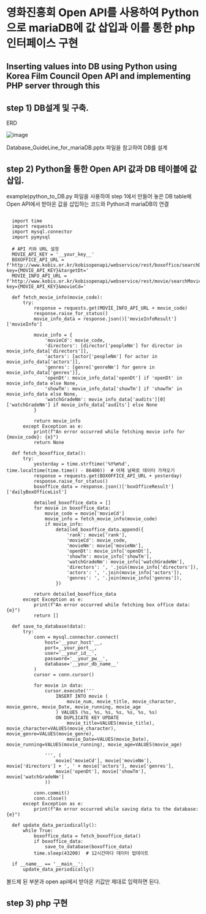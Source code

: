 # 영화진흥회 Open API를 사용하여 Python으로 mariaDB에 값 삽입과 이를 통한 php 인터페이스 구현 
Inserting values ​​into DB using Python using Korea Film Council Open API and implementing PHP server through this
---
## step 1) DB설계 및 구축.


ERD


![image](https://github.com/savom/php-db-python/assets/56549021/aab3b4d3-53ca-40f5-b512-a51d5e1d7403)


Database_GuideLine_for_mariaDB.pptx 파일을 참고하여 DB를 설계

## step 2) Python을 통한 Open API 값과 DB 테이블에 값 삽입.


example)python_to_DB.py 파일을 사용하여 step 1에서 만들어 놓은 DB table에 Open API에서 받아온 값을 삽입하는 코드와 Python과 mariaDB의 연결
<pre><code>
  import time
  import requests
  import mysql.connector
  import pymysql

  # API 키와 URL 설정
  MOVIE_API_KEY = '__your_key__'
  BOXOFFICE_API_URL = f'http://www.kobis.or.kr/kobisopenapi/webservice/rest/boxoffice/searchDailyBoxOfficeList.json?key={MOVIE_API_KEY}&targetDt='
  MOVIE_INFO_API_URL = f'http://www.kobis.or.kr/kobisopenapi/webservice/rest/movie/searchMovieInfo.json?key={MOVIE_API_KEY}&movieCd='

  def fetch_movie_info(movie_code):
      try:
          response = requests.get(MOVIE_INFO_API_URL + movie_code)
          response.raise_for_status()
          movie_info_data = response.json()['movieInfoResult']['movieInfo']

          movie_info = {
              'movieCd': movie_code,
              'directors': [director['peopleNm'] for director in movie_info_data['directors']],
              'actors': [actor['peopleNm'] for actor in movie_info_data['actors']],
              'genres': [genre['genreNm'] for genre in movie_info_data['genres']],
              'openDt': movie_info_data['openDt'] if 'openDt' in movie_info_data else None,
              'showTm': movie_info_data['showTm'] if 'showTm' in movie_info_data else None,
              'watchGradeNm': movie_info_data['audits'][0]['watchGradeNm'] if movie_info_data['audits'] else None
          }

          return movie_info
      except Exception as e:
          print(f"An error occurred while fetching movie info for {movie_code}: {e}")
          return None

  def fetch_boxoffice_data():
      try:
          yesterday = time.strftime('%Y%m%d', time.localtime(time.time() - 86400))  # 어제 날짜로 데이터 가져오기
          response = requests.get(BOXOFFICE_API_URL + yesterday)
          response.raise_for_status()
          boxoffice_data = response.json()['boxOfficeResult']['dailyBoxOfficeList']

          detailed_boxoffice_data = []
          for movie in boxoffice_data:
              movie_code = movie['movieCd']
              movie_info = fetch_movie_info(movie_code)
              if movie_info:
                  detailed_boxoffice_data.append({
                      'rank': movie['rank'],
                      'movieCd': movie_code,
                      'movieNm': movie['movieNm'],
                      'openDt': movie_info['openDt'],
                      'showTm': movie_info['showTm'],
                      'watchGradeNm': movie_info['watchGradeNm'],
                      'directors': ', '.join(movie_info['directors']),
                      'actors': ', '.join(movie_info['actors']),
                      'genres': ', '.join(movie_info['genres']),
                  })

          return detailed_boxoffice_data
      except Exception as e:
          print(f"An error occurred while fetching box office data: {e}")
          return []

  def save_to_database(data):
      try:
          conn = mysql.connector.connect(
              host='__your_host'__,
              port=__your_port__,
              user='__your_id__',
              password='__your_pw__',
              database='__your_db_name__'
          )
          cursor = conn.cursor()

          for movie in data:
              cursor.execute('''
                  INSERT INTO movie (
                      movie_num, movie_title, movie_character, movie_genre, movie_Date, movie_running, movie_age
                  ) VALUES (%s, %s, %s, %s, %s, %s, %s)
                  ON DUPLICATE KEY UPDATE
                      movie_title=VALUES(movie_title), movie_character=VALUES(movie_character), movie_genre=VALUES(movie_genre),
                      movie_Date=VALUES(movie_Date), movie_running=VALUES(movie_running), movie_age=VALUES(movie_age)
                    
              ''', (
                  movie['movieCd'], movie['movieNm'], movie['directors'] + ', ' + movie['actors'], movie['genres'], 
                  movie['openDt'], movie['showTm'], movie['watchGradeNm']
              ))

          conn.commit()
          conn.close()
      except Exception as e:
          print(f"An error occurred while saving data to the database: {e}")

  def update_data_periodically():
      while True:
          boxoffice_data = fetch_boxoffice_data()
          if boxoffice_data:
              save_to_database(boxoffice_data)
          time.sleep(43200)  # 12시간마다 데이터 업데이트

  if __name__ == '__main__':
      update_data_periodically()
</code></pre>

볼드체 된 부분과 open api에서 받아온 키값만 제대로 입력하면 된다.

## step 3) php 구현

